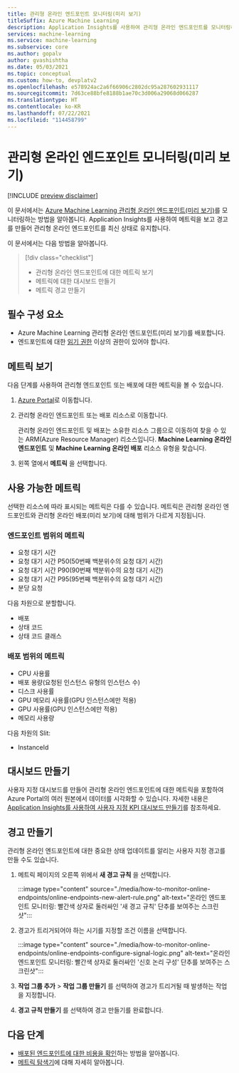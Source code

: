 ```yaml
---
title: 관리형 온라인 엔드포인트 모니터링(미리 보기)
titleSuffix: Azure Machine Learning
description: Application Insights를 사용하여 관리형 온라인 엔드포인트를 모니터링하고 경고를 만듭니다.
services: machine-learning
ms.service: machine-learning
ms.subservice: core
ms.author: gopalv
author: gvashishtha
ms.date: 05/03/2021
ms.topic: conceptual
ms.custom: how-to, devplatv2
ms.openlocfilehash: e578924ac2a6f66906c2802dc95a287602931117
ms.sourcegitcommit: 7d63ce88bfe8188b1ae70c3d006a29068d066287
ms.translationtype: HT
ms.contentlocale: ko-KR
ms.lasthandoff: 07/22/2021
ms.locfileid: "114458799"
---
```

# <a name="monitor-managed-online-endpoints-preview"></a>관리형 온라인 엔드포인트 모니터링(미리 보기)

[!INCLUDE [preview disclaimer](../../includes/machine-learning-preview-generic-disclaimer.md)]

이 문서에서는 [Azure Machine Learning 관리형 온라인 엔드포인트(미리 보기)](concept-endpoints.md)를 모니터링하는 방법을 알아봅니다. Application Insights를 사용하여 메트릭을 보고 경고를 만들어 관리형 온라인 엔드포인트를 최신 상태로 유지합니다.

이 문서에서는 다음 방법을 알아봅니다.

> [!div class="checklist"]
> * 관리형 온라인 엔드포인트에 대한 메트릭 보기
> * 메트릭에 대한 대시보드 만들기
> * 메트릭 경고 만들기

## <a name="prerequisites"></a>필수 구성 요소

- Azure Machine Learning 관리형 온라인 엔드포인트(미리 보기)를 배포합니다.
- 엔드포인트에 대한 [읽기 권한](../role-based-access-control/role-assignments-portal.md) 이상의 권한이 있어야 합니다.

## <a name="view-metrics"></a>메트릭 보기

다음 단계를 사용하여 관리형 엔드포인트 또는 배포에 대한 메트릭을 볼 수 있습니다.
1. [Azure Portal](https://portal.azure.com)로 이동합니다.
1. 관리형 온라인 엔드포인트 또는 배포 리소스로 이동합니다.

    관리형 온라인 엔드포인트 및 배포는 소유한 리소스 그룹으로 이동하여 찾을 수 있는 ARM(Azure Resource Manager) 리소스입니다. **Machine Learning 온라인 엔드포인트** 및 **Machine Learning 온라인 배포** 리소스 유형을 찾습니다.

1. 왼쪽 열에서 **메트릭** 을 선택합니다.

## <a name="available-metrics"></a>사용 가능한 메트릭

선택한 리소스에 따라 표시되는 메트릭은 다를 수 있습니다. 메트릭은 관리형 온라인 엔드포인트와 관리형 온라인 배포(미리 보기)에 대해 범위가 다르게 지정됩니다.

### <a name="metrics-at-endpoint-scope"></a>엔드포인트 범위의 메트릭

- 요청 대기 시간
- 요청 대기 시간 P50(50번째 백분위수의 요청 대기 시간)
- 요청 대기 시간 P90(90번째 백분위수의 요청 대기 시간)
- 요청 대기 시간 P95(95번째 백분위수의 요청 대기 시간)
- 분당 요청

다음 차원으로 분할합니다.

- 배포
- 상태 코드
- 상태 코드 클래스

### <a name="metrics-at-deployment-scope"></a>배포 범위의 메트릭

- CPU 사용률
- 배포 용량(요청된 인스턴스 유형의 인스턴스 수)
- 디스크 사용률
- GPU 메모리 사용률(GPU 인스턴스에만 적용)
- GPU 사용률(GPU 인스턴스에만 적용)
- 메모리 사용량

다음 차원의 Slit:

- InstanceId

## <a name="create-a-dashboard"></a>대시보드 만들기

사용자 지정 대시보드를 만들어 관리형 온라인 엔드포인트에 대한 메트릭을 포함하여 Azure Portal의 여러 원본에서 데이터를 시각화할 수 있습니다. 자세한 내용은 [Application Insights를 사용하여 사용자 지정 KPI 대시보드 만들기](../azure-monitor/app/tutorial-app-dashboards.md#add-custom-metric-chart)를 참조하세요.
    
## <a name="create-an-alert"></a>경고 만들기

관리형 온라인 엔드포인트에 대한 중요한 상태 업데이트를 알리는 사용자 지정 경고를 만들 수도 있습니다.

1. 메트릭 페이지의 오른쪽 위에서 **새 경고 규칙** 을 선택합니다.

    :::image type="content" source="./media/how-to-monitor-online-endpoints/online-endpoints-new-alert-rule.png" alt-text="온라인 엔드포인트 모니터링: 빨간색 상자로 둘러싸인 '새 경고 규칙' 단추를 보여주는 스크린샷":::

1. 경고가 트리거되어야 하는 시기를 지정할 조건 이름을 선택합니다.

    :::image type="content" source="./media/how-to-monitor-online-endpoints/online-endpoints-configure-signal-logic.png" alt-text="온라인 엔드포인트 모니터링: 빨간색 상자로 둘러싸인 '신호 논리 구성' 단추를 보여주는 스크린샷":::

1. **작업 그룹 추가** > **작업 그룹 만들기** 를 선택하여 경고가 트리거될 때 발생하는 작업을 지정합니다.

1. **경고 규칙 만들기** 를 선택하여 경고 만들기를 완료합니다.


## <a name="next-steps"></a>다음 단계

* [배포된 엔드포인트에 대한 비용을 확인](./how-to-view-online-endpoints-costs.md)하는 방법을 알아봅니다.
* [메트릭 탐색기](../azure-monitor/essentials/metrics-charts.md)에 대해 자세히 알아봅니다.